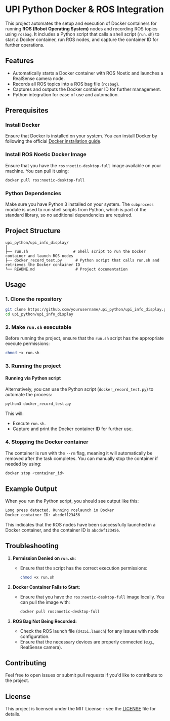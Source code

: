 
# UPI Python Docker & ROS Integration

This project automates the setup and execution of Docker containers for running **ROS (Robot Operating System)** nodes and recording ROS topics using `rosbag`. It includes a Python script that calls a shell script (`run.sh`) to start a Docker container, run ROS nodes, and capture the container ID for further operations.

## Features
- Automatically starts a Docker container with ROS Noetic and launches a RealSense camera node.
- Records all ROS topics into a ROS bag file (`rosbag`).
- Captures and outputs the Docker container ID for further management.
- Python integration for ease of use and automation.

## Prerequisites

### Install Docker
Ensure that Docker is installed on your system. You can install Docker by following the official [Docker installation guide](https://docs.docker.com/get-docker/).

### Install ROS Noetic Docker Image
Ensure that you have the `ros:noetic-desktop-full` image available on your machine. You can pull it using:

```bash
docker pull ros:noetic-desktop-full
```

### Python Dependencies
Make sure you have Python 3 installed on your system. The `subprocess` module is used to run shell scripts from Python, which is part of the standard library, so no additional dependencies are required.

## Project Structure
```
upi_python/upi_info_display/
│
├── run.sh                    # Shell script to run the Docker container and launch ROS nodes
├── docker_record_test.py      # Python script that calls run.sh and retrieves the Docker container ID
└── README.md                  # Project documentation
```

## Usage

### 1. Clone the repository
```bash
git clone https://github.com/yourusername/upi_python/upi_info_display.git
cd upi_python/upi_info_display
```

### 2. Make `run.sh` executable
Before running the project, ensure that the `run.sh` script has the appropriate execute permissions:

```bash
chmod +x run.sh
```

### 3. Running the project



#### Running via Python script
Alternatively, you can use the Python script (`docker_record_test.py`) to automate the process:

```bash
python3 docker_record_test.py
```

This will:
- Execute `run.sh`.
- Capture and print the Docker container ID for further use.

### 4. Stopping the Docker container
The container is run with the `--rm` flag, meaning it will automatically be removed after the task completes. You can manually stop the container if needed by using:

```bash
docker stop <container_id>
```

## Example Output

When you run the Python script, you should see output like this:

```bash
Long press detected. Running roslaunch in Docker
Docker container ID: abcdef123456
```

This indicates that the ROS nodes have been successfully launched in a Docker container, and the container ID is `abcdef123456`.

## Troubleshooting

1. **Permission Denied on `run.sh`:**
   - Ensure that the script has the correct execution permissions:
     ```bash
     chmod +x run.sh
     ```

2. **Docker Container Fails to Start:**
   - Ensure that you have the `ros:noetic-desktop-full` image locally. You can pull the image with:
     ```bash
     docker pull ros:noetic-desktop-full
     ```

3. **ROS Bag Not Being Recorded:**
   - Check the ROS launch file (`d435i.launch`) for any issues with node configuration.
   - Ensure that the necessary devices are properly connected (e.g., RealSense camera).

## Contributing

Feel free to open issues or submit pull requests if you'd like to contribute to the project.

## License

This project is licensed under the MIT License - see the [LICENSE](LICENSE) file for details.
